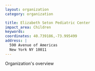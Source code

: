 ```yaml
---
layout: organization
category: organization

title: Elizabeth Seton Pediatric Center
impact_area: Children
keywords: 
coordinates: 40.739186,-73.995499
address: |
  590 Avenue of Americas
  New York NY 10011
---
```

Organization's overview

